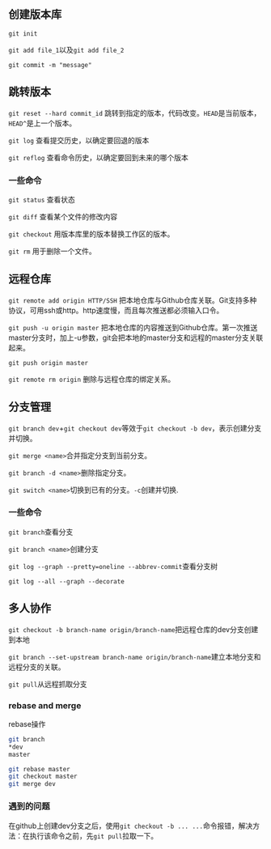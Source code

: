 ## 创建版本库

`git init`

`git add file_1`以及`git add file_2`

`git commit -m "message"`

## 跳转版本

`git reset --hard commit_id` 跳转到指定的版本，代码改变。`HEAD`是当前版本，`HEAD^`是上一个版本。

`git log` 查看提交历史，以确定要回退的版本

`git reflog` 查看命令历史，以确定要回到未来的哪个版本

### 一些命令

`git status` 查看状态

`git diff` 查看某个文件的修改内容

`git checkout` 用版本库里的版本替换工作区的版本。

`git rm` 用于删除一个文件。

## 远程仓库

`git remote add origin HTTP/SSH` 把本地仓库与Github仓库关联。Git支持多种协议，可用ssh或http。http速度慢，而且每次推送都必须输入口令。

`git push -u origin master` 把本地仓库的内容推送到Github仓库。第一次推送master分支时，加上-u参数，git会把本地的master分支和远程的master分支关联起来。

`git push origin master`

`git remote rm origin` 删除与远程仓库的绑定关系。

## 分支管理

`git branch dev`+`git checkout dev`等效于`git checkout -b dev`，表示创建分支并切换。

`git merge <name>`合并指定分支到当前分支。

`git branch -d <name>`删除指定分支。

`git switch <name>`切换到已有的分支。`-c`创建并切换.

### 一些命令

`git branch`查看分支

`git branch <name>`创建分支

`git log --graph --pretty=oneline --abbrev-commit`查看分支树

`git log --all --graph --decorate`

## 多人协作

`git checkout -b branch-name origin/branch-name`把远程仓库的dev分支创建到本地

`git branch --set-upstream branch-name origin/branch-name`建立本地分支和远程分支的关联。

`git pull`从远程抓取分支

### rebase and merge

rebase操作

```bash
git branch
*dev
master

git rebase master
git checkout master
git merge dev
```

### 遇到的问题

在github上创建dev分支之后，使用`git checkout -b ... ...`命令报错，解决方法：在执行该命令之前，先`git pull`拉取一下。
